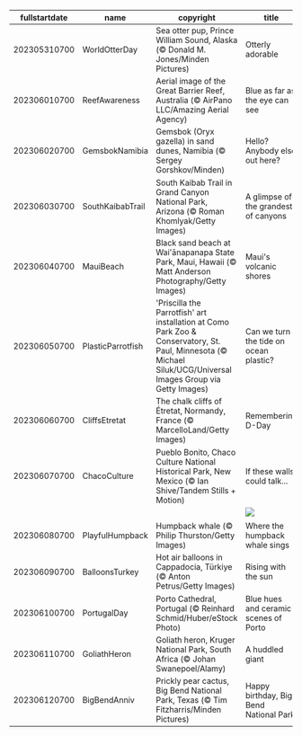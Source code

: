 |fullstartdate|name|copyright|title|image|
|--|--|--|--|--|
202305310700|WorldOtterDay|Sea otter pup, Prince William Sound, Alaska (© Donald M. Jones/Minden Pictures)|Otterly adorable|![](/en-US/2023/06/202305310700WorldOtterDay.jpg)|
202306010700|ReefAwareness|Aerial image of the Great Barrier Reef, Australia (© AirPano LLC/Amazing Aerial Agency)|Blue as far as the eye can see|![](/en-US/2023/06/202306010700ReefAwareness.jpg)|
202306020700|GemsbokNamibia|Gemsbok (Oryx gazella) in sand dunes, Namibia (© Sergey Gorshkov/Minden)|Hello? Anybody else out here?|![](/en-US/2023/06/202306020700GemsbokNamibia.jpg)|
202306030700|SouthKaibabTrail|South Kaibab Trail in Grand Canyon National Park, Arizona (© Roman Khomlyak/Getty Images)|A glimpse of the grandest of canyons|![](/en-US/2023/06/202306030700SouthKaibabTrail.jpg)|
202306040700|MauiBeach|Black sand beach at Wai'ānapanapa State Park, Maui, Hawaii (© Matt Anderson Photography/Getty Images)|Maui's volcanic shores|![](/en-US/2023/06/202306040700MauiBeach.jpg)|
202306050700|PlasticParrotfish|'Priscilla the Parrotfish' art installation at Como Park Zoo & Conservatory, St. Paul, Minnesota (© Michael Siluk/UCG/Universal Images Group via Getty Images)|Can we turn the tide on ocean plastic?|![](/en-US/2023/06/202306050700PlasticParrotfish.jpg)|
202306060700|CliffsEtretat|The chalk cliffs of Étretat, Normandy, France (© MarcelloLand/Getty Images)|Remembering D-Day|![](/en-US/2023/06/202306060700CliffsEtretat.jpg)|
202306070700|ChacoCulture|Pueblo Bonito, Chaco Culture National Historical Park, New Mexico (© Ian Shive/Tandem Stills + Motion)|If these walls could talk...|![](/en-US/2023/06/202306070700ChacoCulture.jpg)|
||||![](/en-US/2023/06/.jpg)|
202306080700|PlayfulHumpback|Humpback whale (© Philip Thurston/Getty Images)|Where the humpback whale sings|![](/en-US/2023/06/202306080700PlayfulHumpback.jpg)|
202306090700|BalloonsTurkey|Hot air balloons in Cappadocia, Türkiye (© Anton Petrus/Getty Images)|Rising with the sun|![](/en-US/2023/06/202306090700BalloonsTurkey.jpg)|
202306100700|PortugalDay|Porto Cathedral, Portugal (© Reinhard Schmid/Huber/eStock Photo)|Blue hues and ceramic scenes of Porto|![](/en-US/2023/06/202306100700PortugalDay.jpg)|
202306110700|GoliathHeron|Goliath heron, Kruger National Park, South Africa (© Johan Swanepoel/Alamy)|A huddled giant|![](/en-US/2023/06/202306110700GoliathHeron.jpg)|
202306120700|BigBendAnniv|Prickly pear cactus, Big Bend National Park, Texas (© Tim Fitzharris/Minden Pictures)|Happy birthday, Big Bend National Park!|![](/en-US/2023/06/202306120700BigBendAnniv.jpg)|
